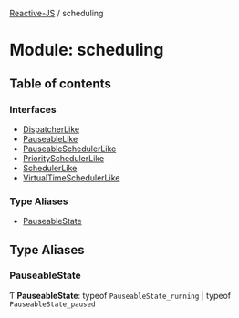 [Reactive-JS](../README.md) / scheduling

# Module: scheduling

## Table of contents

### Interfaces

- [DispatcherLike](../interfaces/scheduling.DispatcherLike.md)
- [PauseableLike](../interfaces/scheduling.PauseableLike.md)
- [PauseableSchedulerLike](../interfaces/scheduling.PauseableSchedulerLike.md)
- [PrioritySchedulerLike](../interfaces/scheduling.PrioritySchedulerLike.md)
- [SchedulerLike](../interfaces/scheduling.SchedulerLike.md)
- [VirtualTimeSchedulerLike](../interfaces/scheduling.VirtualTimeSchedulerLike.md)

### Type Aliases

- [PauseableState](scheduling.md#pauseablestate)

## Type Aliases

### PauseableState

Ƭ **PauseableState**: typeof `PauseableState_running` \| typeof `PauseableState_paused`
